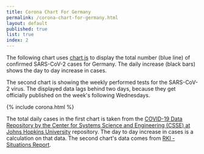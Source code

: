 ```yaml
---
title: Corona Chart For Germany
permalink: /corona-chart-for-germany.html
layout: default
published: true
list: true
index: 2
---
```

The following chart uses [chart.js](https://www.chartjs.org/) to display the total number (blue line) of confirmed SARS-CoV-2 cases for Germany. The daily increase (black bars) shows the day to day increase in cases.

The second chart is showing the weekly performed tests for the SARS-CoV-2 virus. The displayed data lags behind two days, because they get officially published on the week's following Wednesdays.

{% include corona.html %}

The total daily cases in the first chart is taken from the [COVID-19 Data Repository by the Center for Systems Science and Engineering (CSSE) at Johns Hopkins University](https://github.com/CSSEGISandData/COVID-19) repository. The day to day increase in cases is a calculation on that data.
The second chart's data comes from [RKI - Situations Report](https://www.rki.de/DE/Content/InfAZ/N/Neuartiges_Coronavirus/Situationsberichte/Sept_2020/2020-09-09-de.pdf?__blob=publicationFile).
